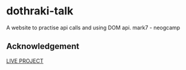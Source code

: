 # dothraki-talk
 
A website to practise api calls and using DOM api.
mark7 - neogcamp
## Acknowledgement

[LIVE PROJECT](https://dothraki-talk-practise.netlify.app/)
